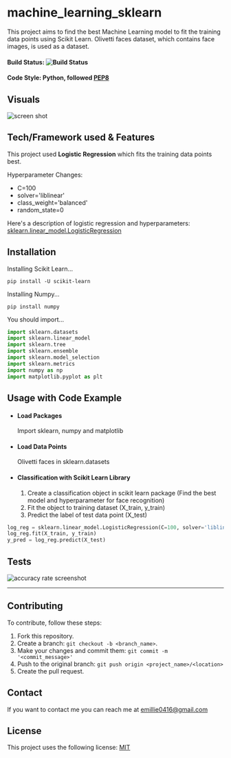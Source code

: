 # machine_learning_sklearn

This project aims to find the best Machine Learning model to fit the training data points using Scikit Learn. Olivetti faces dataset, which contains face images, is used as a dataset.

#### Build Status: ![Build Status](https://shields.io/badge/build-passing-brightgreen)

#### Code Style: Python, followed [PEP8](https://www.python.org/dev/peps/pep-0008/)

## Visuals
![screen shot](https://github.com/jiwon-emily-lee/notion-todo/blob/main/Screen%20Shot%202021-12-21%20at%2011.06.54%20AM.png?raw=true)

## Tech/Framework used & Features

This project used **Logistic Regression** which fits the training data points best.

Hyperparameter Changes:
+ C=100
+ solver='liblinear'
+ class_weight='balanced'
+ random_state=0

Here's a description of logistic regression and hyperparameters: [sklearn.linear_model.LogisticRegression](https://scikit-learn.org/stable/modules/generated/sklearn.linear_model.LogisticRegression.html)

## Installation
Installing Scikit Learn...
```pip
pip install -U scikit-learn
```
Installing Numpy...
```pip
pip install numpy
```

You should import...
```python
import sklearn.datasets
import sklearn.linear_model
import sklearn.tree
import sklearn.ensemble
import sklearn.model_selection
import sklearn.metrics
import numpy as np
import matplotlib.pyplot as plt 
```

## Usage with Code Example 
* ####  Load Packages

    Import sklearn, numpy and matplotlib
   
* ####  Load Data Points

    Olivetti faces in sklearn.datasets
 
* ####  Classification with Scikit Learn Library
  1. Create a classification object in scikit learn package (Find the best model and hyperparameter for face recognition)
  2. Fit the object to training dataset (X_train, y_train)
  3. Predict the label of test data point (X_test)

```python
log_reg = sklearn.linear_model.LogisticRegression(C=100, solver='liblinear', class_weight='balanced', random_state=0)
log_reg.fit(X_train, y_train)
y_pred = log_reg.predict(X_test)
```

## Tests
![accuracy rate screenshot](https://github.com/jiwon-emily-lee/notion-todo/blob/main/acc.png?raw=true)

---

## Contributing

To contribute, follow these steps:

1. Fork this repository.
2. Create a branch: `git checkout -b <branch_name>`.
3. Make your changes and commit them: `git commit -m '<commit_message>'`
4. Push to the original branch: `git push origin <project_name>/<location>`
5. Create the pull request.

## Contact

If you want to contact me you can reach me at emillie0416@gmail.com

## License
This project uses the following license: [MIT](https://choosealicense.com/licenses/mit/)

